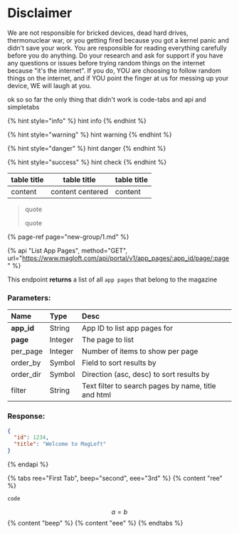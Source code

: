 # Disclaimer

We are not responsible for bricked devices, dead hard drives, thermonuclear war, or you getting fired because you got a kernel panic and didn't save your work. You are responsible for reading everything carefully before you do anything. Do your research and ask for support if you have any questions or issues before trying random things on the internet because "it's the internet". If you do, YOU are choosing to follow random things on the internet, and if YOU point the finger at us for messing up your device, WE will laugh at you.

ok so so far the only thing that didn't work is code-tabs and api and simpletabs

{% hint style="info" %}
hint info
{% endhint %}

{% hint style="warning" %}
hint warning
{% endhint %}

{% hint style="danger" %}
hint danger
{% endhint %}

{% hint style="success" %}
hint check
{% endhint %}

| table title | table title | table title |
| :--- | :---: | :--- |
| content | content centered | content |

> quote
>
> quote

{% page-ref page="new-group/1.md" %}

{% api "List App Pages", method="GET", url="https://www.magloft.com/api/portal/v1/app_pages/:app_id/page/:page" %}

This endpoint **returns** a list of all `app pages` that belong to the magazine

### Parameters:

| Name       | Type    | Desc                                                |
| :--------- | :------ | :-------------------------------------------------- |
| **app_id** | String  | App ID to list app pages for                        |
| **page**   | Integer | The page to list                                    |
| per_page   | Integer | Number of items to show per page                    |
| order_by   | Symbol  | Field to sort results by                            |
| order_dir  | Symbol  | Direction (asc, desc) to sort results by            |
| filter     | String  | Text filter to search pages by name, title and html |

### Response:

```json
{
  "id": 1234,
  "title": "Welcome to MagLoft"
}
```

{% endapi %}

{% tabs ree="First Tab", beep="second", eee="3rd" %}
{% content "ree" %}
```text
code
```

$$
a = b
$$
{% content "beep" %}
{% content "eee" %}
{% endtabs %}

